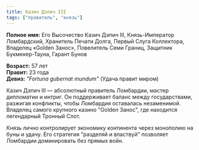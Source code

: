 ```yaml
---
title: Казич Дэпич III
tags: ["правитель", "князь"]
---
```


**Полное имя:** Его Высочество Казич Дэпич III, Князь-Император Ломбардский, Хранитель Печати Долга, Первый Слуга Коллектора, Владелец «Golden Занос», Повелитель Семи Границ, Защитник Букмекер-Тауна, Гарант Бунов

**Возраст:** 57 лет  
**Правит:** 23 года  
**Девиз:** *"Fortuna gubernat mundum"* (Удача правит миром)

Казич Дэпич III — абсолютный правитель Ломбардии, мастер дипломатии и интриг. Он поддерживает баланс между государствами, разжигая конфликты, чтобы Ломбардия оставалась незаменимой. Владелец самого крупного казино "Golden Занос", где находится легендарный Тронный Слот.

Князь лично контролирует экономику континента через монополию на буны и удачу. Его стратегия "разделяй и властвуй" позволяет Ломбардии доминировать без прямых войн.